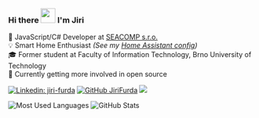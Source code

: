 ### Hi there <img src="https://raw.githubusercontent.com/MartinHeinz/MartinHeinz/master/wave.gif" width="30px"> I'm Jiri 
💼 JavaScript/C# Developer at [SEACOMP s.r.o.](https://seacomp.cz/en/)  
💡 Smart Home Enthusiast _(See my [Home Assistant config](https://github.com/JiriFurda/homeassistant-config))_  
🎓 Former student at Faculty of Information Technology, Brno University of Technology  
📖 Currently getting more involved in open source

[![Linkedin: jiri-furda](https://img.shields.io/badge/-jiri--furda-blue?logo=Linkedin&link=https://www.linkedin.com/in/jiri-furda/)](https://www.linkedin.com/in/jiri-furda/)
[![GitHub JiriFurda](https://img.shields.io/github/followers/JiriFurda?label=follow&style=social)](https://github.com/JiriFurda)
![](https://komarev.com/ghpvc/?username=JiriFurda)

![Most Used Languages](https://github-readme-stats.vercel.app/api/top-langs/?username=JiriFurda&theme=dark)
![GitHub Stats](https://github-readme-stats.vercel.app/api?username=JiriFurda&theme=dark)




<!--
**JiriFurda/JiriFurda** is a ✨ _special_ ✨ repository because its `README.md` (this file) appears on your GitHub profile.

Here are some ideas to get you started:

- 🔭 I’m currently working on ...
- 🌱 I’m currently learning ...
- 👯 I’m looking to collaborate on ...
- 🤔 I’m looking for help with ...
- 💬 Ask me about ...
- 📫 How to reach me: ...
- 😄 Pronouns: ...
- ⚡ Fun fact: ...
-->
